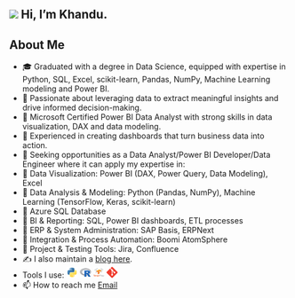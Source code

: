  ## <img src="https://raw.githubusercontent.com/MartinHeinz/MartinHeinz/master/wave.gif" width="30px"> Hi, I’m Khandu.

## About Me
- 🎓 Graduated with a degree in Data Science, equipped with expertise in Python, SQL, Excel, scikit-learn, Pandas, NumPy, Machine Learning modeling and Power BI.
- 🌱 Passionate about leveraging data to extract meaningful insights and drive informed decision-making.
- 🌱 Microsoft Certified Power BI Data Analyst with strong skills in data visualization, DAX and data modeling.
- 🌱 Experienced in creating dashboards that turn business data into action.
- 💼 Seeking opportunities as a Data Analyst/Power BI Developer/Data Engineer where it can apply my expertise in:
- 🌱 Data Visualization: Power BI (DAX, Power Query, Data Modeling), Excel
- 🌱 Data Analysis & Modeling: Python (Pandas, NumPy), Machine Learning (TensorFlow, Keras, scikit-learn)
- 🌱 Azure SQL Database
- 🌱 BI & Reporting: SQL, Power BI dashboards, ETL processes
- 🌱 ERP & System Administration: SAP Basis, ERPNext
- 🌱 Integration & Process Automation: Boomi AtomSphere
- 🌱 Project & Testing Tools: Jira, Confluence
- ✍️ I also maintain a [blog here](https://khanduict.medium.com/).
- Tools I use: <code><img height="20" src="https://raw.githubusercontent.com/github/explore/80688e429a7d4ef2fca1e82350fe8e3517d3494d/topics/python/python.png"></code>
<code><img height="20" src="https://raw.githubusercontent.com/github/explore/80688e429a7d4ef2fca1e82350fe8e3517d3494d/topics/r/r.png"></code>
<code><img height="20" src="https://raw.githubusercontent.com/github/explore/80688e429a7d4ef2fca1e82350fe8e3517d3494d/topics/tensorflow/tensorflow.png"></code>
<code><img height="20" src="https://raw.githubusercontent.com/github/explore/80688e429a7d4ef2fca1e82350fe8e3517d3494d/topics/git/git.png"></code> 
- 📫 How to reach me [Email](mailto:)
